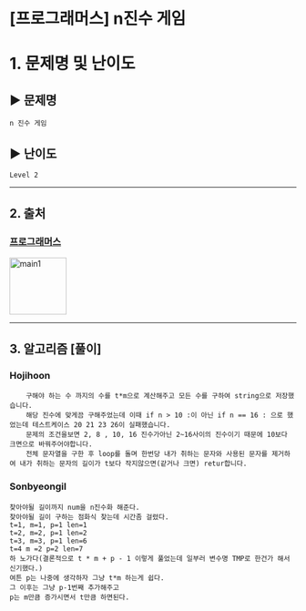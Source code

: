 # [프로그래머스] n진수 게임

# 1. 문제명 및 난이도

## ▶ 문제명

    n 진수 게임

## ▶ 난이도

    Level 2

---

## 2. 출처

### [프로그래머스](https://programmers.co.kr/learn/courses/30/lessons/17687)

<img src="https://programmers.co.kr/assets/icons/apple-icon-6eafc2c4c58a21aef692d6e44ce99d41f999c71789f277317532d0a9c6db8976.png" width="100px" height="100px" title="px(픽셀) 크기 설정" alt="main1"></img><br/>

---

## 3. 알고리즘 [풀이]

### Hojihoon

        구해야 하는 수 까지의 수를 t*m으로 계산해주고 모든 수를 구하여 string으로 저장했습니다.
        해당 진수에 맞게끔 구해주었는데 이때 if n > 10 :이 아닌 if n == 16 : 으로 했었는데 테스트케이스 20 21 23 26이 실패했습니다.
        문제의 조건을보면 2, 8 , 10, 16 진수가아닌 2~16사이의 진수이기 때문에 10보다 크면으로 바꿔주어야합니다.
        전체 문자열을 구한 후 loop를 돌며 한번당 내가 취하는 문자와 사용된 문자를 제거하여 내가 취하는 문자의 길이가 t보다 작지않으면(같거나 크면) retur합니다.

### Sonbyeongil

    찾아야될 길이까지 num을 n진수화 해준다.
    찾아야될 길이 구하는 점화식 찾는데 시간좀 걸렸다.
    t=1, m=1, p=1 len=1
    t=2, m=2, p=1 len=2
    t=3, m=3, p=1 len=6
    t=4 m =2 p=2 len=7
    하 노가다(결론적으로 t * m + p - 1 이렇게 풀었는데 일부러 변수명 TMP로 한건가 해서 신기했다.)
    여튼 p는 나중에 생각하자 그냥 t*m 하는게 쉽다.
    그 이후는 그냥 p-1번째 추가해주고
    p는 m만큼 증가시면서 t만큼 하면된다.
